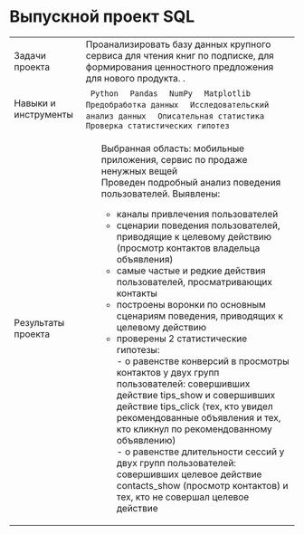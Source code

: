 # Выпускной проект SQL
<table>
    <tr>
        <td>Задачи проекта</td>
        <td>Проанализировать базу данных крупного сервиса для чтения книг по подписке, для формирования ценностного предложения для нового продукта.
.</td>
    </tr>
    <tr>
        <td>Навыки и инструменты</td>
        <td> 
          <code> Python </code>
          <code> Pandas </code>
          <code> NumPy </code>
          <code> Matplotlib </code>
          <code> Предобработка данных </code>
          <code> Исследовательский анализ данных </code>
          <code> Описательная статистика </code>
          <code> Проверка статистических гипотез </code>
        </td>
    </tr>
    <tr>
        <td>Результаты проекта</td>
        <td> 
          <ul>
            Выбранная область: мобильные приложения, сервис по продаже ненужных вещей <br />
            Проведен подробный анализ поведения пользователей. Выявлены: <br />
            <ul>
              <li>каналы привлечения пользователей </li>
              <li>сценарии поведения пользователей, приводящие к целевому действию (просмотр контактов владельца объявления) </li>
              <li>самые частые и редкие действия пользователей, просматривающих контакты </li>
              <li>построены воронки по основным сценариям поведения, приводящих к целевому действию </li>
              <li>проверены 2 статистические гипотезы: <br />
- о равенстве конверсий в просмотры контактов у двух групп пользователей: совершивших действие tips_show и совершивших действие tips_click (тех, кто увидел рекомендованные объявления и тех, кто кликнул по рекомендованному объявлению) <br />
- о равенстве длительности сессий у двух групп пользователей: совершивших целевое действие contacts_show (просмотр контактов) и тех, кто не совершал целевое действие</li>
          </ul>
        </td>
    </tr>
</table>
